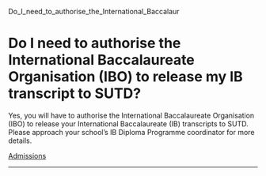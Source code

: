 Do_I_need_to_authorise_the_International_Baccalaur



Do I need to authorise the International Baccalaureate Organisation (IBO) to release my IB transcript to SUTD?
==============================================================================================================

Yes, you will have to authorise the International Baccalaureate Organisation (IBO) to release your International Baccalaureate (IB) transcripts to SUTD. Please approach your school’s IB Diploma Programme coordinator for more details.

[Admissions](https://www.sutd.edu.sg/tag/admissions/)

---

